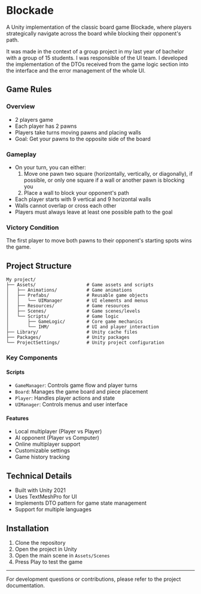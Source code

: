 # Blockade

A Unity implementation of the classic board game Blockade, where players strategically navigate across the board while blocking their opponent's path.

It was made in the context of a group project in my last year of bachelor with a group of 15 students. I was responsible of the UI team. I developed the implementation of the DTOs received from the game logic section into the interface and the error management of the whole UI.

## Game Rules

### Overview
- 2 players game
- Each player has 2 pawns
- Players take turns moving pawns and placing walls
- Goal: Get your pawns to the opposite side of the board

### Gameplay
- On your turn, you can either:
  1. Move one pawn two square (horizontally, vertically, or diagonally), if possible, or only one square if a wall or another pawn is blocking you
  2. Place a wall to block your opponent's path
- Each player starts with 9 vertical and 9 horizontal walls
- Walls cannot overlap or cross each other
- Players must always leave at least one possible path to the goal

### Victory Condition
The first player to move both pawns to their opponent's starting spots wins the game.

## Project Structure

```
My project/
├── Assets/                   # Game assets and scripts
│   ├── Animations/           # Game animations
│   ├── Prefabs/              # Reusable game objects
│   │   └── UIManager         # UI elements and menus
│   ├── Resources/            # Game resources
│   ├── Scenes/               # Game scenes/levels
│   └── Scripts/              # Game logic
│       ├── GameLogic/        # Core game mechanics
│       └── IHM/              # UI and player interaction
├── Library/                  # Unity cache files
├── Packages/                 # Unity packages
└── ProjectSettings/          # Unity project configuration
```

### Key Components

#### Scripts
- `GameManager`: Controls game flow and player turns
- `Board`: Manages the game board and piece placement
- `Player`: Handles player actions and state
- `UIManager`: Controls menus and user interface

#### Features
- Local multiplayer (Player vs Player)
- AI opponent (Player vs Computer)
- Online multiplayer support
- Customizable settings
- Game history tracking

## Technical Details
- Built with Unity 2021
- Uses TextMeshPro for UI
- Implements DTO pattern for game state management
- Support for multiple languages

## Installation

1. Clone the repository
2. Open the project in Unity
3. Open the main scene in `Assets/Scenes`
4. Press Play to test the game

---

For development questions or contributions, please refer to the project documentation.
